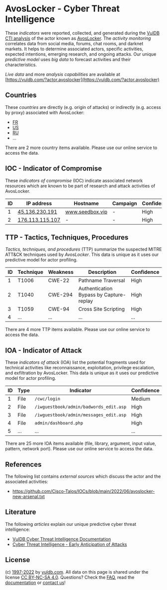 # AvosLocker - Cyber Threat Intelligence

These _indicators_ were reported, collected, and generated during the [VulDB CTI analysis](https://vuldb.com/?kb.cti) of the actor known as [AvosLocker](https://vuldb.com/?actor.avoslocker). The _activity monitoring_ correlates data from social media, forums, chat rooms, and darknet markets. It helps to determine associated actors, specific activities, expected intentions, emerging research, and ongoing attacks. Our unique _predictive model_ uses _big data_ to forecast activities and their characteristics.

_Live data_ and more _analysis capabilities_ are available at [https://vuldb.com/?actor.avoslocker](https://vuldb.com/?actor.avoslocker)

## Countries

These _countries_ are directly (e.g. origin of attacks) or indirectly (e.g. access by proxy) associated with AvosLocker:

* [FR](https://vuldb.com/?country.fr)
* [US](https://vuldb.com/?country.us)
* [RU](https://vuldb.com/?country.ru)
* ...

There are 2 more country items available. Please use our online service to access the data.

## IOC - Indicator of Compromise

These _indicators of compromise_ (IOC) indicate associated network resources which are known to be part of research and attack activities of AvosLocker.

ID | IP address | Hostname | Campaign | Confidence
-- | ---------- | -------- | -------- | ----------
1 | [45.136.230.191](https://vuldb.com/?ip.45.136.230.191) | www.seedbox.vip | - | High
2 | [176.113.115.107](https://vuldb.com/?ip.176.113.115.107) | - | - | High

## TTP - Tactics, Techniques, Procedures

_Tactics, techniques, and procedures_ (TTP) summarize the suspected MITRE ATT&CK techniques used by _AvosLocker_. This data is unique as it uses our predictive model for actor profiling.

ID | Technique | Weakness | Description | Confidence
-- | --------- | -------- | ----------- | ----------
1 | T1006 | CWE-22 | Pathname Traversal | High
2 | T1040 | CWE-294 | Authentication Bypass by Capture-replay | High
3 | T1059 | CWE-94 | Cross Site Scripting | High
4 | ... | ... | ... | ...

There are 4 more TTP items available. Please use our online service to access the data.

## IOA - Indicator of Attack

These _indicators of attack_ (IOA) list the potential fragments used for technical activities like reconnaissance, exploitation, privilege escalation, and exfiltration by AvosLocker. This data is unique as it uses our predictive model for actor profiling.

ID | Type | Indicator | Confidence
-- | ---- | --------- | ----------
1 | File | `/cwc/login` | Medium
2 | File | `/iwguestbook/admin/badwords_edit.asp` | High
3 | File | `/iwguestbook/admin/messages_edit.asp` | High
4 | File | `admin/dashboard.php` | High
5 | ... | ... | ...

There are 25 more IOA items available (file, library, argument, input value, pattern, network port). Please use our online service to access the data.

## References

The following list contains _external sources_ which discuss the actor and the associated activities:

* https://github.com/Cisco-Talos/IOCs/blob/main/2022/06/avoslocker-new-arsenal.txt

## Literature

The following _articles_ explain our unique predictive cyber threat intelligence:

* [VulDB Cyber Threat Intelligence Documentation](https://vuldb.com/?kb.cti)
* [Cyber Threat Intelligence - Early Anticipation of Attacks](https://www.scip.ch/en/?labs.20201022)

## License

(c) [1997-2022](https://vuldb.com/?kb.changelog) by [vuldb.com](https://vuldb.com/?kb.about). All data on this page is shared under the license [CC BY-NC-SA 4.0](https://creativecommons.org/licenses/by-nc-sa/4.0/). Questions? Check the [FAQ](https://vuldb.com/?kb.faq), read the [documentation](https://vuldb.com/?kb) or [contact us](https://vuldb.com/?contact)!
